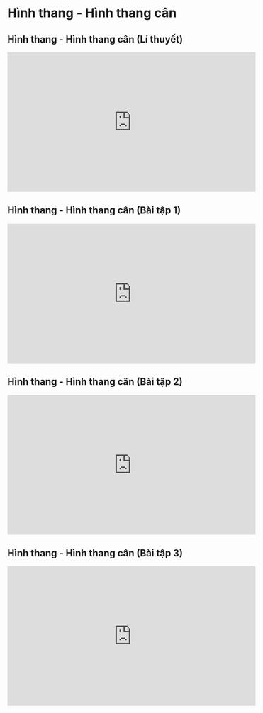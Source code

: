 # Hình thang - Hình thang cân
## Hình thang - Hình thang cân (Lí thuyết)
<iframe width="560" height="315" src="https://www.youtube.com/embed/zjYQiDYG-ck?si=e-euhZhR0RkM3FSQ" title="YouTube video player" frameborder="0" allow="accelerometer; autoplay; clipboard-write; encrypted-media; gyroscope; picture-in-picture; web-share" referrerpolicy="strict-origin-when-cross-origin" allowfullscreen></iframe>

## Hình thang - Hình thang cân (Bài tập 1)
<iframe width="560" height="315" src="https://www.youtube.com/embed/ZW3O_632bM4?si=9sM-ZC-DHeZlXe9r" title="YouTube video player" frameborder="0" allow="accelerometer; autoplay; clipboard-write; encrypted-media; gyroscope; picture-in-picture; web-share" referrerpolicy="strict-origin-when-cross-origin" allowfullscreen></iframe>

## Hình thang - Hình thang cân (Bài tập 2)
<iframe width="560" height="315" src="https://www.youtube.com/embed/AVb9cWlhiSE?si=2gsbHlhY9beEkTcz" title="YouTube video player" frameborder="0" allow="accelerometer; autoplay; clipboard-write; encrypted-media; gyroscope; picture-in-picture; web-share" referrerpolicy="strict-origin-when-cross-origin" allowfullscreen></iframe>

## Hình thang - Hình thang cân (Bài tập 3)
<iframe width="560" height="315" src="https://www.youtube.com/embed/OvdGao0G01Y?si=8yY4JgE0IUOQW8uZ" title="YouTube video player" frameborder="0" allow="accelerometer; autoplay; clipboard-write; encrypted-media; gyroscope; picture-in-picture; web-share" referrerpolicy="strict-origin-when-cross-origin" allowfullscreen></iframe>